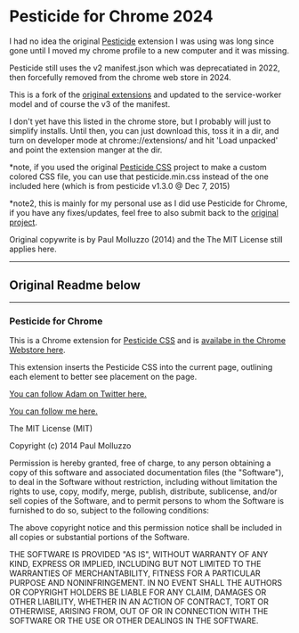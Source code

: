 # Pesticide for Chrome 2024

I had no idea the original [Pesticide](https://github.com/mrmrs/pesticide) extension I was using was long since gone until I moved my chrome profile to a new computer and it was missing.

Pesticide still uses the v2 manifest.json which was deprecatiated in 2022, then forcefully removed from the chrome web store in 2024.

This is a fork of the [original extensions](https://github.com/mrmrs/pesticide/tree/master/pesticide_for_chrome) and updated to the service-worker model and of course the v3 of the manifest.

I don't yet have this listed in the chrome store, but I probably will just to simplify installs.   Until then, you can just download this, toss it in a dir, and turn on developer mode at chrome://extensions/ and hit 'Load unpacked' and point the extension manger at the dir.


*note, if you used the original [Pesticide CSS](https://github.com/mrmrs/pesticide) project to make a custom colored CSS file, you can use that pesticide.min.css instead of the one included here (which is from pesticide v1.3.0 @ Dec 7, 2015)

*note2, this is mainly for my personal use as I did use Pesticide for Chrome, if you have any fixes/updates, feel free to also submit back to the [original project](https://github.com/mrmrs/pesticide/tree/master/pesticide_for_chrome).


Original copywrite is by Paul Molluzzo (2014)
and the The MIT License still applies here.



---
## Original Readme below ###
---

### Pesticide for Chrome

This is a Chrome extension for [Pesticide CSS](https://github.com/mrmrs/pesticide) and is [availabe in the Chrome Webstore here](https://chrome.google.com/webstore/detail/bblbgcheenepgnnajgfpiicnbbdmmooh).

This extension inserts the Pesticide CSS into the current page, outlining each element to better see placement on the page.

[You can follow Adam on Twitter here.](https://twitter.com/mrmrs_)

[You can follow me here.](https://twitter.com/paulmolluzzo)

The MIT License (MIT)

Copyright (c) 2014 Paul Molluzzo

Permission is hereby granted, free of charge, to any person obtaining a copy
of this software and associated documentation files (the "Software"), to deal
in the Software without restriction, including without limitation the rights
to use, copy, modify, merge, publish, distribute, sublicense, and/or sell
copies of the Software, and to permit persons to whom the Software is
furnished to do so, subject to the following conditions:

The above copyright notice and this permission notice shall be included in
all copies or substantial portions of the Software.

THE SOFTWARE IS PROVIDED "AS IS", WITHOUT WARRANTY OF ANY KIND, EXPRESS OR
IMPLIED, INCLUDING BUT NOT LIMITED TO THE WARRANTIES OF MERCHANTABILITY,
FITNESS FOR A PARTICULAR PURPOSE AND NONINFRINGEMENT. IN NO EVENT SHALL THE
AUTHORS OR COPYRIGHT HOLDERS BE LIABLE FOR ANY CLAIM, DAMAGES OR OTHER
LIABILITY, WHETHER IN AN ACTION OF CONTRACT, TORT OR OTHERWISE, ARISING FROM,
OUT OF OR IN CONNECTION WITH THE SOFTWARE OR THE USE OR OTHER DEALINGS IN
THE SOFTWARE.
